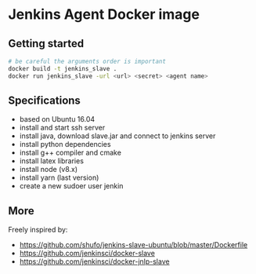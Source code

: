 Jenkins Agent Docker image
===

## Getting started

```bash
# be careful the arguments order is important
docker build -t jenkins_slave .
docker run jenkins_slave -url <url> <secret> <agent name>
```

## Specifications

* based on Ubuntu 16.04
* install and start ssh server
* install java, download slave.jar and connect to jenkins server
* install python dependencies
* install g++ compiler and cmake
* install latex libraries
* install node (v8.x)
* install yarn (last version)
* create a new sudoer user jenkin

## More

Freely inspired by:
* https://github.com/shufo/jenkins-slave-ubuntu/blob/master/Dockerfile
* https://github.com/jenkinsci/docker-slave
* https://github.com/jenkinsci/docker-jnlp-slave
